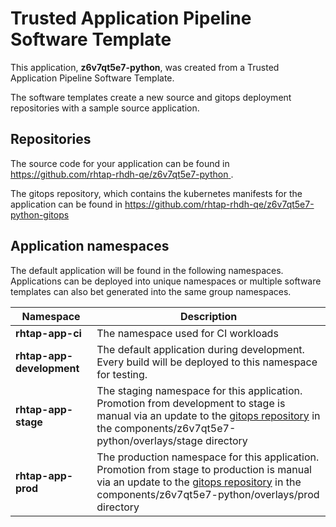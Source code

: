 # Trusted Application Pipeline Software Template

This application, **z6v7qt5e7-python**, was created from a Trusted Application Pipeline Software Template.

The software templates create a new source and gitops deployment repositories with a sample source application. 

## Repositories

The source code for your application can be found in [https://github.com/rhtap-rhdh-qe/z6v7qt5e7-python ](https://github.com/rhtap-rhdh-qe/z6v7qt5e7-python ).
 
The gitops repository, which contains the kubernetes manifests for the application can be found in 
[https://github.com/rhtap-rhdh-qe/z6v7qt5e7-python-gitops ](https://github.com/rhtap-rhdh-qe/z6v7qt5e7-python-gitops ) 

## Application namespaces 

The default application will be found in the following namespaces. Applications can be deployed into unique namespaces or multiple software templates can also bet generated into the same group namespaces.  

|  Namespace   |  Description   |  
| -------- | -------- |
| **rhtap-app-ci** | The namespace used for CI workloads |
| **rhtap-app-development** | The default application during development. Every build will be deployed to this namespace for testing. |
| **rhtap-app-stage** | The staging namespace for this application. Promotion from development to stage is manual via an update to the [gitops repository](https://github.com/rhtap-rhdh-qe/z6v7qt5e7-python-gitops ) in the components/z6v7qt5e7-python/overlays/stage directory |
| **rhtap-app-prod** | The production namespace for this application. Promotion from stage to production is manual via an update to the [gitops repository](https://github.com/rhtap-rhdh-qe/z6v7qt5e7-python-gitops ) in the components/z6v7qt5e7-python/overlays/prod directory |